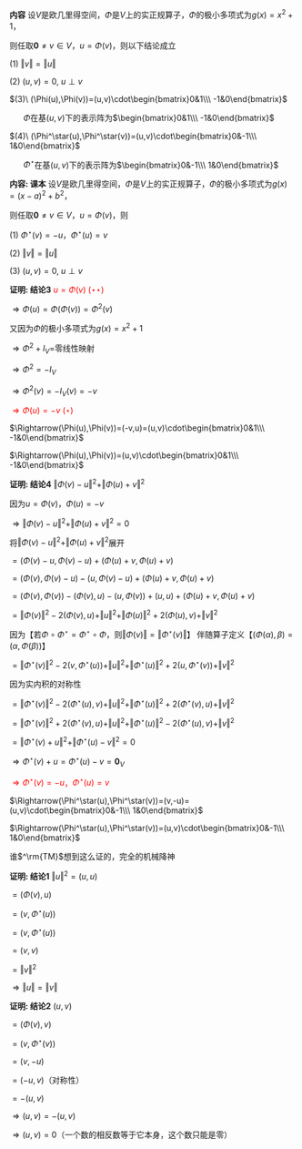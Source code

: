 **内容**
设$V$是欧几里得空间，$\Phi$是$V$上的实正规算子，$\Phi$的极小多项式为$g(x)=x^2+1$，

则任取$\mathbf0\neq v\in V$，$u=\Phi(v)$，则以下结论成立

$(1)\ \Vert v\Vert=\Vert u\Vert$

$(2)\ (u,v)=0,\ u\perp v$

$(3)\ (\Phi(u),\Phi(v))=(u,v)\cdot\begin{bmatrix}0&1\\\ -1&0\end{bmatrix}$

$\quad\enspace\Phi$在基$(u,v)$下的表示阵为$\begin{bmatrix}0&1\\\ -1&0\end{bmatrix}$

$(4)\ (\Phi^\star(u),\Phi^\star(v))=(u,v)\cdot\begin{bmatrix}0&-1\\\ 1&0\end{bmatrix}$

$\quad\enspace\Phi^\star$在基$(u,v)$下的表示阵为$\begin{bmatrix}0&-1\\\ 1&0\end{bmatrix}$

**内容: 课本**
设$V$是欧几里得空间，$\Phi$是$V$上的实正规算子，$\Phi$的极小多项式为$g(x)=(x-a)^2+b^2$，

则任取$\mathbf0\neq v\in V$，$u=\Phi(v)$，则

$(1)\ \Phi^\star(v)=-u$，$\Phi^\star(u)=v$

$(2)\ \Vert v\Vert=\Vert u\Vert$

$(3)\ (u,v)=0,\ u\perp v$

**证明: 结论3**
<font color=red>$u=\Phi(v)\ (\star\star)$</font>

$\Rightarrow\Phi(u)=\Phi(\Phi(v))=\Phi^2(v)$

又因为$\Phi$的极小多项式为$g(x)=x^2+1$

$\Rightarrow\Phi^2+I_V=$零线性映射

$\Rightarrow\Phi^2=-I_V$

$\Rightarrow\Phi^2(v)=-I_V(v)=-v$

<font color=red>$\Rightarrow\Phi(u)=-v\ (\star)$</font>

$\Rightarrow(\Phi(u),\Phi(v))=(-v,u)=(u,v)\cdot\begin{bmatrix}0&1\\\ -1&0\end{bmatrix}$

$\Rightarrow(\Phi(u),\Phi(v))=(u,v)\cdot\begin{bmatrix}0&1\\\ -1&0\end{bmatrix}$

**证明: 结论4**
$\Vert\Phi(v)-u\Vert^2+\Vert\Phi(u)+v\Vert^2$

因为$u=\Phi(v)$，$\Phi(u)=-v$

$\Rightarrow\Vert\Phi(v)-u\Vert^2+\Vert\Phi(u)+v\Vert^2=0$

将$\Vert\Phi(v)-u\Vert^2+\Vert\Phi(u)+v\Vert^2$展开

$=(\Phi(v)-u,\Phi(v)-u)+(\Phi(u)+v,\Phi(u)+v)$

$=(\Phi(v),\Phi(v)-u)-(u,\Phi(v)-u)+(\Phi(u)+v,\Phi(u)+v)$

$=(\Phi(v),\Phi(v))-(\Phi(v),u)-(u,\Phi(v))+(u,u)+(\Phi(u)+v,\Phi(u)+v)$

$=\Vert\Phi(v)\Vert^2-2(\Phi(v),u)+\Vert u\Vert^2+\Vert\Phi(u)\Vert^2+2(\Phi(u),v)+\Vert v\Vert^2$

因为【若$\Phi\circ\Phi^\star=\Phi^\star\circ\Phi$，则$\Vert\Phi(v)\Vert=\Vert\Phi^\star(v)\Vert$】
伴随算子定义【$(\Phi(\alpha),\beta)=(\alpha,\Phi(\beta))$】

$=\Vert\Phi^\star(v)\Vert^2-2(v,\Phi^\star(u))+\Vert u\Vert^2+\Vert\Phi^\star(u)\Vert^2+2(u,\Phi^\star(v))+\Vert v\Vert^2$

因为实内积的对称性

$=\Vert\Phi^\star(v)\Vert^2-2(\Phi^\star(u),v)+\Vert u\Vert^2+\Vert\Phi^\star(u)\Vert^2+2(\Phi^\star(v),u)+\Vert v\Vert^2$

$=\Vert\Phi^\star(v)\Vert^2+2(\Phi^\star(v),u)+\Vert u\Vert^2+\Vert\Phi^\star(u)\Vert^2-2(\Phi^\star(u),v)+\Vert v\Vert^2$

$=\Vert\Phi^\star(v)+u\Vert^2+\Vert\Phi^\star(u)-v\Vert^2=0$

$\Rightarrow\Phi^\star(v)+u=\Phi^\star(u)-v=\mathbf0_V$

<font color=red>$\Rightarrow\Phi^\star(v)=-u$，$\Phi^\star(u)=v$</font>

$\Rightarrow(\Phi^\star(u),\Phi^\star(v))=(v,-u)=(u,v)\cdot\begin{bmatrix}0&-1\\\ 1&0\end{bmatrix}$

$\Rightarrow(\Phi^\star(u),\Phi^\star(v))=(u,v)\cdot\begin{bmatrix}0&-1\\\ 1&0\end{bmatrix}$

谁$^\rm{TM}$想到这么证的，完全的机械降神

**证明: 结论1**
$\Vert u\Vert^2=(u,u)$

$=(\Phi(v),u)$

$=(v,\Phi^\star(u))$

$=(v,\Phi^\star(u))$

$=(v,v)$

$=\Vert v\Vert^2$

$\Rightarrow\Vert u\Vert=\Vert v\Vert$

**证明: 结论2**
$(u,v)$

$=(\Phi(v),v)$

$=(v,\Phi^\star(v))$

$=(v,-u)$

$=(-u,v)$（对称性）

$=-(u,v)$

$\Rightarrow(u,v)=-(u,v)$

$\Rightarrow(u,v)=0$（一个数的相反数等于它本身，这个数只能是零）
